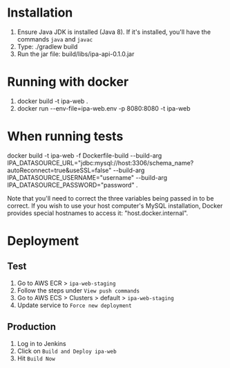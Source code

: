 # Installation
1. Ensure Java JDK is installed (Java 8). If it's installed, you'll have the commands `java` and `javac`
2. Type: ./gradlew build
3. Run the jar file: build/libs/ipa-api-0.1.0.jar

# Running with docker
1. docker build -t ipa-web .
2. docker run --env-file=ipa-web.env -p 8080:8080 -t ipa-web

# When running tests
docker build -t ipa-web -f Dockerfile-build --build-arg IPA_DATASOURCE_URL="jdbc:mysql://host:3306/schema_name?autoReconnect=true&useSSL=false" --build-arg IPA_DATASOURCE_USERNAME="username" --build-arg IPA_DATASOURCE_PASSWORD="password" .

Note that you'll need to correct the three variables being passed in to be correct. If you wish
to use your host computer's MySQL installation, Docker provides special hostnames to access it:
"host.docker.internal".

# Deployment
## Test
1. Go to AWS ECR > `ipa-web-staging`
2. Follow the steps under `View push commands`
3. Go to AWS ECS > Clusters > default > `ipa-web-staging`
4. Update service to `Force new deployment`

## Production
1. Log in to Jenkins
2. Click on `Build and Deploy ipa-web`
3. Hit `Build Now`